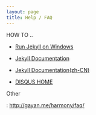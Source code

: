 ```yaml
---
layout: page
title: Help / FAQ
---
```


HOW TO ..

-   [Run Jekyll on Windows](<http://jekyll-windows.juthilo.com/>)

-   [Jekyll Documentation](<http://jekyllrb.com/docs/home/>)

-   [Jekyll Documentation(zh-CN)](<http://jekyll.bootcss.com/docs/home/>)

-   [DISQUS HOME](<https://disqus.com/>)

Other

: http://gayan.me/harmony/faq/
